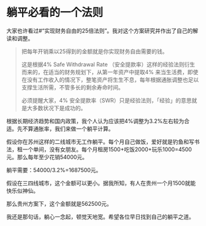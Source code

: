 # 躺平必看的一个法则

大家也许看过#“实现财务自由的25倍法则”。我对这个方案研究并作出了自己的解读和调整。

> 把每年开销乘以25得到的金额就是你实现财务自由需要的钱。
> 
> 这是根据4% Safe Withdrawal Rate （安全提款率）这样的经验法则衍生而来的，在适当的财务规划下，从第一年资产中提取4% 来当生活费，即使在没有工作收入的情况下，整笔资产将生生不息，每年根据通胀调整也足以支撑生活所需，不管多长的剩余寿命时间。
> 
> 必须提醒大家，4% 安全提款率（SWR）只是经验法则，「经验」的意思就是大多数状况下是成功的。

根据长期经济趋势和国内政策，我个人认为应该把4%调整为3.2%左右较为合适。先不算通胀率，我们来做一个躺平计算。

假设你在苏州这样的二线城市无工作躺平。每个月自己做饭，爱好就是钓鱼和写书法，租一个单间，没有女朋友。每个月租房1500+吃饭2000+玩乐1000=4500元。那么每年至少花销54000元。

躺平需要：54000/3.2%=1687500元。

假设在三四线城市，这个金额可以更小。据我所知，有人在贵州一个月1500就能快乐似神仙。

那么贵州方案下，这个金额就是562500元。

我还是那句话，躺心一念起，顿觉天地宽。希望各位早日找到自己的躺平之道。
